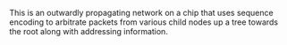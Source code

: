 This is an outwardly propagating network on a chip that uses sequence encoding to arbitrate packets from various child nodes up a tree towards the root along with addressing information.
